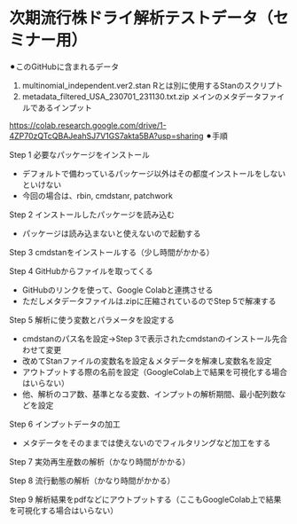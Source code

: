 # 次期流行株ドライ解析テストデータ（セミナー用）
⚫︎このGitHubに含まれるデータ
1. multinomial_independent.ver2.stan
   Rとは別に使用するStanのスクリプト
2. metadata_filtered_USA_230701_231130.txt.zip
   メインのメタデータファイルであるインプット

https://colab.research.google.com/drive/1-4ZP70zQTcQBAJeahSJ7V1GS7akta5BA?usp=sharing
⚫︎手順

Step 1 必要なパッケージをインストール
- デフォルトで備わっているパッケージ以外はその都度インストールをしないといけない
- 今回の場合は、rbin, cmdstanr, patchwork

Step 2 インストールしたパッケージを読み込む
- パッケージは読み込まないと使えないので起動する

Step 3 cmdstanをインストールする（少し時間がかかる）

Step 4 GitHubからファイルを取ってくる
- GitHubのリンクを使って、Google Colabと連携させる
- ただしメタデータファイルは.zipに圧縮されているのでStep 5で解凍する

Step 5 解析に使う変数とパラメータを設定する
- cmdstanのパス名を設定→Step 3で表示されたcmdstanのインストール先合わせて変更
- 改めてStanファイルの変数名を設定＆メタデータを解凍し変数名を設定
- アウトプットする際の名前を設定（GoogleColab上で結果を可視化する場合はいらない）
- 他、解析のコア数、基準となる変数、インプットの解析期間、最小配列数などを設定

Step 6 インプットデータの加工
- メタデータをそのままでは使えないのでフィルタリングなど加工をする

Step 7 実効再生産数の解析（かなり時間がかかる）

Step 8 流行動態の解析（かなり時間がかかる）

Step 9 解析結果をpdfなどにアウトプットする（ここもGoogleColab上で結果を可視化する場合はいらない）
  

